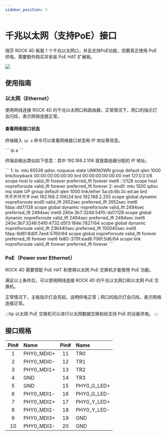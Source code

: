 ```yaml
---
sidebar_position: 5
---
```


# 千兆以太网（支持PoE）接口

瑞莎 ROCK 4D 板载 1 个千兆以太网口，并且支持PoE功能，但要真正使用 PoE 供电，需要额外购买并安装 PoE HAT 扩展板。

<div style={{textAlign: 'center'}}>
  <img src="/img/rock4/4d/rock4d-ethernet.webp" style={{width: '100%', maxWidth: '1200px'}} />
</div>

## 使用指南

### 以太网（Ethernet）

使用网线连接 ROCK 4D 的千兆以太网口和路由器，正常情况下，网口的指示灯会闪烁，表示网络连接正常。

#### 查看网络接口状态

终端输入 `ip a` 命令可以查看网络接口状态和 IP 地址等信息。

<NewCodeBlock tip="radxa@radxa-4d$" type="device">
```
ip a
```
</NewCodeBlock>

终端会输出类似如下信息：其中 192.168.2.106 就是路由器分配的 IP 地址。

<NewCodeBlock tip="radxa@radxa-4d$" type="device">
```
1: lo: <LOOPBACK,UP,LOWER_UP> mtu 65536 qdisc noqueue state UNKNOWN group default qlen 1000
    link/loopback 00:00:00:00:00:00 brd 00:00:00:00:00:00
    inet 127.0.0.1/8 scope host lo
       valid_lft forever preferred_lft forever
    inet6 ::1/128 scope host noprefixroute
       valid_lft forever preferred_lft forever
2: end0: <BROADCAST,MULTICAST,UP,LOWER_UP> mtu 1500 qdisc mq state UP group default qlen 1000
    link/ether 5a:cb:6b:3c:ed:ae brd ff:ff:ff:ff:ff:ff
    inet 192.168.2.106/24 brd 192.168.2.255 scope global dynamic noprefixroute end0
       valid_lft 2652sec preferred_lft 2652sec
    inet6 fdaa::dd7/128 scope global dynamic noprefixroute
       valid_lft 2494sec preferred_lft 2494sec
    inet6 240e:3b7:3246:54f0::dd7/128 scope global dynamic noprefixroute
       valid_lft 2494sec preferred_lft 2494sec
    inet6 240e:3b7:3246:54f0:4732:d5f3:184e:7827/64 scope global dynamic noprefixroute
       valid_lft 236440sec preferred_lft 150040sec
    inet6 fdaa::9d81:8d0f:7ee4:5760/64 scope global noprefixroute
       valid_lft forever preferred_lft forever
    inet6 fe80::379f:ead8:706f:5d6/64 scope link noprefixroute
       valid_lft forever preferred_lft forever
```
</NewCodeBlock>

### PoE（Power over Ethernet）

ROCK 4D 需要搭配 PoE HAT 和使用以太网 PoE 交换机才能使用 PoE 功能。

满足以上条件后，可以使用网线连接 ROCK 4D 的千兆以太网口和以太网 PoE 交换机。

正常情况下，主板指示灯会亮起，说明供电正常；网口的指示灯会闪烁，表示网络连接正常。

:::tip
以太网 PoE 交换机可以进行以太网数据交换和给支持 PoE 的设备供电。
:::

## 接口规格

| Pin# | Name       | Pin# | Name        |
| :--: | :--------- | :--: | :---------- |
|  1   | PHY0_MDI0+ |  11  | TR0         |
|  2   | PHY0_MDI0- |  12  | TR1         |
|  3   | PHY0_MDI1+ |  13  | TR2         |
|  4   | GND        |  14  | TR3         |
|  5   | GND        |  15  | PHY0_G_LED+ |
|  6   | PHY0_MDI1- |  16  | PHY0_G_LED- |
|  7   | PHY0_MDI2+ |  17  | PHY0_Y_LED+ |
|  8   | PHY0_MDI2- |  18  | PHY0_Y_LED- |
|  9   | PHY0_MDI3+ |  19  | GND         |
|  10  | PHY0_MDI3- |  20  | GND         |
